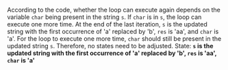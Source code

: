 According to the code, whether the loop can execute again depends on the variable `char` being present in the string `s`. If `char` is in `s`, the loop can execute one more time. At the end of the last iteration, `s` is the updated string with the first occurrence of 'a' replaced by 'b', `res` is 'aa', and `char` is 'a'. For the loop to execute one more time, `char` should still be present in the updated string `s`. Therefore, no states need to be adjusted.
State: **`s` is the updated string with the first occurrence of 'a' replaced by 'b', `res` is 'aa', `char` is 'a'**